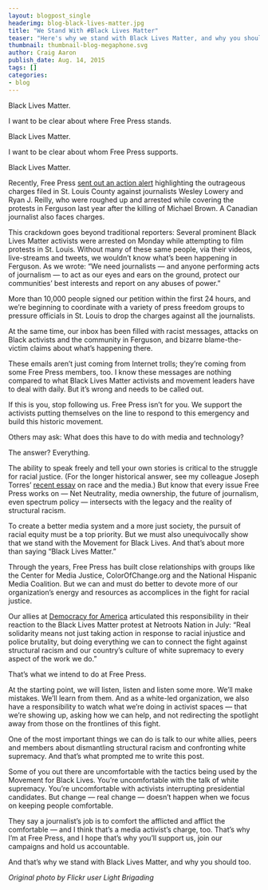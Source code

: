 ```yaml
---
layout: blogpost_single
headerimg: blog-black-lives-matter.jpg
title: "We Stand With #Black Lives Matter"
teaser: "Here's why we stand with Black Lives Matter, and why you should too"
thumbnail: thumbnail-blog-megaphone.svg
author: Craig Aaron
publish_date: Aug. 14, 2015
tags: []
categories:
- blog
---
```

Black Lives Matter.

I want to be clear about where Free Press stands.

Black Lives Matter.

I want to be clear about whom Free Press supports.

Black Lives Matter.

Recently, Free Press <a href="http://act.freepress.net/sign/journ_ferguson_arrests/?source=FPblog">sent out an action alert</a> highlighting the outrageous charges filed in St. Louis County against journalists Wesley Lowery and Ryan J. Reilly, who were roughed up and arrested while covering the protests in Ferguson last year after the killing of Michael Brown. A Canadian journalist also faces charges.

This crackdown goes beyond traditional reporters: Several prominent Black Lives Matter activists were arrested on Monday while attempting to film protests in St. Louis. Without many of these same people, via their videos, live-streams and tweets, we wouldn’t know what’s been happening in Ferguson. As we wrote: “We need journalists — and anyone performing acts of journalism — to act as our eyes and ears on the ground, protect our communities’ best interests and report on any abuses of power.”

More than 10,000 people signed our petition within the first 24 hours, and we’re beginning to coordinate with a variety of press freedom groups to pressure officials in St. Louis to drop the charges against all the journalists.

At the same time, our inbox has been filled with racist messages, attacks on Black activists and the community in Ferguson, and bizarre blame-the-victim claims about what’s happening there.

These emails aren’t just coming from Internet trolls; they’re coming from some Free Press members, too. I know these messages are nothing compared to what Black Lives Matter activists and movement leaders have to deal with daily. But it’s wrong and needs to be called out.

If this is you, stop following us. Free Press isn’t for you. We support the activists putting themselves on the line to respond to this emergency and build this historic movement.

Others may ask: What does this have to do with media and technology?

The answer? Everything.

The ability to speak freely and tell your own stories is critical to the struggle for racial justice. (For the longer historical answer, see my colleague Joseph Torres’ <a href="https://medium.com/free-press/race-and-the-media-20a141c7fffc">recent essay</a> on race and the media.) But know that every issue Free Press works on — Net Neutrality, media ownership, the future of journalism, even spectrum policy — intersects with the legacy and the reality of structural racism.

To create a better media system and a more just society, the pursuit of racial equity must be a top priority. But we must also unequivocally show that we stand with the Movement for Black Lives. And that’s about more than saying “Black Lives Matter.”

Through the years, Free Press has built close relationships with groups like the Center for Media Justice, ColorOfChange.org and the National Hispanic Media Coalition. But we can and must do better to devote more of our organization’s energy and resources as accomplices in the fight for racial justice.

Our allies at <a href="http://www.democracyforamerica.com/blog/913-how-the-blacklivesmatter-action-at-netroots-nation-has-already-changed-more-than-a-presidential-election">Democracy for America</a> articulated this responsibility in their reaction to the Black Lives Matter protest at Netroots Nation in July: “Real solidarity means not just taking action in response to racial injustice and police brutality, but doing everything we can to connect the fight against structural racism and our country’s culture of white supremacy to every aspect of the work we do.”

That’s what we intend to do at Free Press.

At the starting point, we will listen, listen and listen some more. We’ll make mistakes. We’ll learn from them. And as a white-led organization, we also have a responsibility to watch what we’re doing in activist spaces — that we’re showing up, asking how we can help, and not redirecting the spotlight away from those on the frontlines of this fight.

One of the most important things we can do is talk to our white allies, peers and members about dismantling structural racism and confronting white supremacy. And that’s what prompted me to write this post.

Some of you out there are uncomfortable with the tactics being used by the Movement for Black Lives. You’re uncomfortable with the talk of white supremacy. You’re uncomfortable with activists interrupting presidential candidates. But change — real change — doesn’t happen when we focus on keeping people comfortable.

They say a journalist’s job is to comfort the afflicted and afflict the comfortable — and I think that’s a media activist’s charge, too. That’s why I’m at Free Press, and I hope that’s why you’ll support us, join our campaigns and hold us accountable.

And that’s why we stand with Black Lives Matter, and why you should too.

*Original photo by Flickr user Light Brigading*
